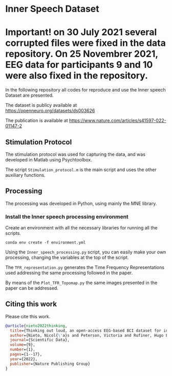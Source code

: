 # Inner Speech Dataset

# Important! on 30 July 2021 several corrupted files were fixed in the data repository. On 25 Novembrer 2021, EEG data for participants 9 and 10 were also fixed in the repository.

In the following repository all codes for reproduce and use the Inner speech Dataset are presented.

The dataset is publicy available at https://openneuro.org/datasets/ds003626

The publication is available at https://www.nature.com/articles/s41597-022-01147-2


## Stimulation Protocol

The stimulation protocol was used for capturing the data, and was developed in Matlab using Psychtoolbox.

The script `Stimulation_protocol.m` is the main script and uses the other auxiliary functions.

## Processing

The processing was developed in Python, using mainly the MNE library.

### Install the Inner speech processing environment

Create an environment with all the necessary libraries for running all the scripts.

`conda env create -f environment.yml`

Using the `Inner_speech_processing.py` script, you can easily make your own processing, changing the variables at the top of the script.

The `TFR_representation.py`  generates the Time Frequency Representations used addressing the same processing followed in the paper.

By means of the `Plot_TFR_Topomap.py` the same images presented in the paper can be addressed.



## Citing this work

Please cite this work.
```bibtex
@article{nieto2022thinking,
  title={Thinking out loud, an open-access EEG-based BCI dataset for inner speech recognition},
  author={Nieto, Nicol{\'a}s and Peterson, Victoria and Rufiner, Hugo Leonardo and Kamienkowski, Juan Esteban and Spies, Ruben},
  journal={Scientific Data},
  volume={9},
  number={1},
  pages={1--17},
  year={2022},
  publisher={Nature Publishing Group}
}

```

